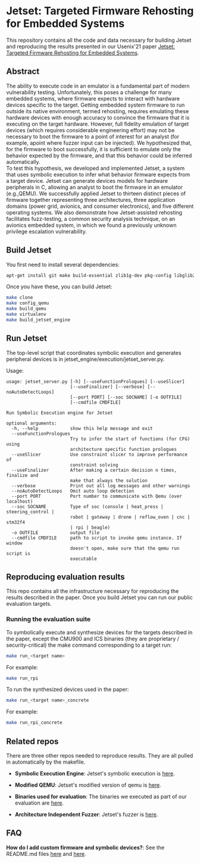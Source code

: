 # Jetset: Targeted Firmware Rehosting for Embedded Systems

This repository contains all the code and data necessary for building Jetset and reproducing the results presented in our Usenix'21 paper [Jetset: Targeted Firmware Rehosting for Embedded Systems](https://www.usenix.org/system/files/sec21-johnson.pdf).  
  
## Abstract  
The ability to execute code in an emulator is a fundamental part of modern vulnerability testing. 
Unfortunately, this poses a challenge for many embedded systems, where firmware expects to interact with hardware devices specific to the target.
Getting embedded system firmware to run outside its native environment, termed rehosting, requires emulating these hardware devices with enough accuracy to convince the firmware that it is executing on the target hardware.
However, full fidelity emulation of target devices (which requires considerable engineering effort) may not be necessary to boot the firmware to a point of interest for an analyst (for example, apoint where fuzzer input can be injected). 
We hypothesized that, for the firmware to boot successfully, it is sufficient to emulate only the behavior expected by the firmware, and that this behavior could be inferred automatically.  
To test this hypothesis, we developed and implemented Jetset, a system that uses symbolic execution to infer what behavior firmware expects from a target device.  Jetset can generate devices models for hardware peripherals in C, allowing an analyst to boot the firmware in an emulator (e.g.,QEMU). 
We successfully applied Jetset to thirteen distinct pieces of firmware together representing three architectures, three application domains (power grid,  avionics, and consumer electronics), and five different operating systems. 
We also demonstrate how Jetset-assisted rehosting facilitates fuzz-testing, a common security analysis technique, on an avionics embedded system, in which we found a previously unknown privilege escalation vulnerability.

## Build Jetset

You first need to install several dependencies:

```bash
apt-get install git make build-essential zlib1g-dev pkg-config libglib2.0-dev binutils-dev libboost-all-dev autoconf libtool libssl-dev libpixman-1-dev virtualenv xterm
```

Once you have these, you can build Jetset:

```bash
make clone
make config_qemu
make build_qemu
make virtualenv
make build_jetset_engine  
```

## Run Jetset

The top-level script that coordinates symbolic execution and generates peripheral devices is in jetset_engine/execution/jetset_server.py.

Usage:  

```
usage: jetset_server.py [-h] [--useFunctionPrologues] [--useSlicer]
                        [--useFinalizer] [--verbose] [--noAutoDetectLoops]
                        [--port PORT] [--soc SOCNAME] [-o OUTFILE]
                        [--cmdfile CMDFILE]

Run Symbolic Execution engine for Jetset

optional arguments:
  -h, --help            show this help message and exit
  --useFunctionPrologues
                        Try to infer the start of functions (for CFG) using
                        architecture specific function prologues
  --useSlicer           Use constraint slicer to improve performance of
                        constraint solving
  --useFinalizer        After making a certain decision n times, finalize and
                        make that always the solution
  --verbose             Print out all log messages and other warnings
  --noAutoDetectLoops   Omit auto loop detection
  --port PORT           Port number to communicate with Qemu (over localhost)
  --soc SOCNAME         Type of soc (console | heat_press | steering_control |
                        robot | gateway | drone | reflow_oven | cnc | stm32f4
                        | rpi | beagle)
  -o OUTFILE            output file
  --cmdfile CMDFILE     path to script to invoke qemu instance. If window
                        doesn't open, make sure that the qemu run script is
                        executable
```

## Reproducing evaluation results

This repo contains all the infrastructure necessary for reproducing the results described in the paper. Once you build Jetset you can run our public evaluation targets.

### Running the evaluation suite

To symbolically execute and synthesize devices for the targets described in the paper, except the CMU900 and ICS binaries (they are proprietary / security-critical) the make command corresponding to a target run:

```bash
make run_<target name>
```

For example:  
```bash
make run_rpi
```

To run the synthesized devices used in the paper:

```bash
make run_<target name>_concrete
```

For example:  

```bash
make run_rpi_concrete
```


## Related repos

  There are three other repos needed to reproduce results. They are all pulled in automatically by the makefile.  

- **Symbolic Execution Engine**: Jetset's symbolic execution is [here](https://github.com/aerosec/jetset_engine.git).

- **Modified QEMU**: Jetset's modified version of qemu is [here](https://github.com/aerosec/jetset_qemu.git).

- **Binaries used for evaluation**: The binaries we executed as part of our evaluation are [here](https://github.com/aerosec/jetset_public_data.git).

- **Architecture Independent Fuzzer**: Jetset's fuzzer is [here](https://github.com/aerosec/jetset_fuzzer.git).

## FAQ

**How do I add custom firmware and symbolic devices?**: See the README.md files [here](https://github.com/aerosec/jetset_engine.git) and [here](https://github.com/aerosec/jetset_qemu.git).
